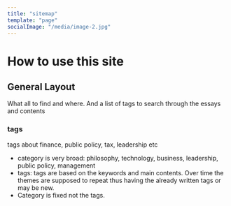 ```yaml
---
title: "sitemap"
template: "page"
socialImage: "/media/image-2.jpg"
---
```

# How to use this site

## General Layout
What all to find and where. And a list of tags to search through the essays and contents

### tags
tags about finance, public policy, tax, leadership etc

- category is very broad: philosophy, technology, business, leadership, public policy, management
- tags: tags are based on the keywords and main contents. Over time the themes are supposed to repeat thus having the already written tags or may be new. 
- Category is fixed not the tags.
